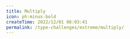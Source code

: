```yaml
---
title: Multiply
icon: ph:minus-bold
createTime: 2022/12/01 08:03:41
permalink: /type-challenges/extreme/multiply/
---
```


